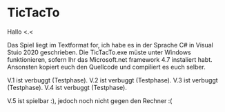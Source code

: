 # TicTacTo

Hallo <.<

Das Spiel liegt im Textformat for, ich habe es in der Sprache C# in Visual Stuio 2020 geschrieben.
Die TicTacTo.exe müste unter Windows funktionieren, sofern Ihr das Microsoft.net framework 4.7 instaliert habt.
Ansonsten kopiert euch den Quellcode und compiliert es euch selber.

V.1 ist verbuggt (Testphase).
V.2 ist verbuggt (Testphase).
V.3 ist verbuggt (Testphase).
V.4 ist verbuggt (Testphase).

V.5 ist spielbar :), jedoch noch nicht gegen den Rechner :( 





